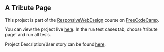 <h2>A Tribute Page</h2>

This project is part of the [ResponsiveWebDesign](https://www.freecodecamp.org/learn/responsive-web-design/) course on [FreeCodeCamp](https://www.freecodecamp.org/).

You can view the project live [here](https://codepen.io/Niranjana_MR/full/ExmPeGV). In the run test cases tab, choose 'tribute page' and run all tests. 

Project Description/User story can be found [here](https://www.freecodecamp.org/learn/responsive-web-design/responsive-web-design-projects/build-a-tribute-page).
